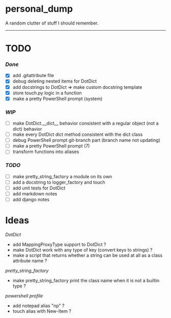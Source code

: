 # personal_dump
A random clutter of stuff I should remember.

---

# TODO

### *Done*
- [x] add .gitattribute file
- [x] debug deleting nested items for DotDict
- [x] add docstrings to DotDict => make custom docstring template
- [x] store touch.py logic in a function
- [x] make a pretty PowerShell prompt (system)

### *WIP*
- [ ] make DotDict.\_\_dict__ behavior consistent with a regular object (not a dict) behavior
- [ ] make every DotDict dict method consistent with the dict class
- [ ] debug PowerShell prompt git-branch part (branch name not updating)
- [ ] make a pretty PowerShell prompt (7)
- [ ] transform functions into aliases

### *TODO*
- [ ] make pretty_string_factory a module on its own
- [ ] add a docstring to logger_factory and touch
- [ ] add unit tests for DotDict
- [ ] add markdown notes
- [ ] add django notes

# Ideas

*DotDict*
- add MappingProxyType support to DotDict ?
- make DotDict work with any type of key (convert keys to strings) ?
- make a script that returns whether a string can be used at all as a class attribute name ?

*pretty_string_factory*
- make pretty_string_factory print the class name when it is not a builtin type ?

*powershell profile*
- add notepad alias "np" ?
- touch alias with New-Item ?
